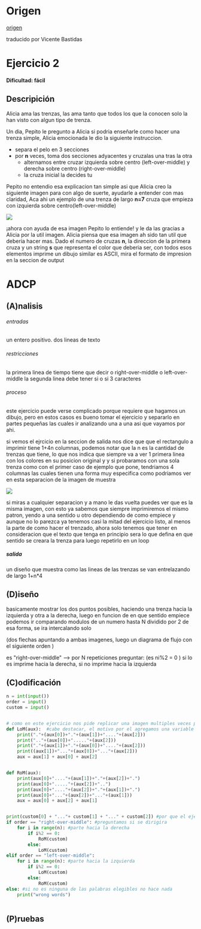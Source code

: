 # Origen 
[origen](https://codeforces.com/gym/104146/problem/B)

traducido por Vicente Bastidas

# Ejercicio 2

#### Dificultad: fácil 

## Descripición 

Alicia ama las trenzas,  las ama tanto que todos los que la conocen solo la han visto con algun tipo de trenza.

Un dia, Pepito le pregunto a Alicia si podria enseñarle como hacer una trenza simple, Alicia emocionada le dio la siguiente instruccion.
- separa el pelo en 3 secciones 
- por **n** veces, toma dos secciones adyacentes y cruzalas una tras la otra
  - alternamos entre cruzar izquierda sobre centro (left-over-middle) y derecha sobre centro (right-over-middle)
  - la cruza inicial la decides tu

Pepito no entendio esa explicacion tan simple asi que Alicia creo la siguiente imagen para con algo de suerte, ayudarle a entender con mas claridad, Aca ahi un ejemplo de una trenza de largo **n=7** cruza que empieza con izquierda sobre centro(left-over-middle)

![](trenza.png)

¡ahora con ayuda de esa imagen Pepito lo entiende! y le da las gracias a Alicia por la util imagen.
Alicia piensa que esa imagen ah sido tan util que deberia hacer mas. Dado el numero de cruzas **n**, la direccion de la primera cruza y un string **s** que representa el color que deberia ser, con todos esos elementos imprime un dibujo similar es ASCII, mira el formato de impresion en la seccion de output
# ADCP

## (A)nalisis

###### entradas
un entero positivo.
dos  lineas de texto 
###### restricciones 
la primera linea de tiempo tiene que decir o right-over-middle o left-over-middle
la segunda linea debe tener si o si 3 caracteres
###### proceso
este ejercicio puede verse complicado porque requiere que hagamos un dibujo, pero en estos casos es bueno tomar el ejercicio y separarlo en partes pequeñas las cuales ir analizando una a una asi que vayamos por ahi. 

si vemos el ejrcicio en la seccion de salida nos dice que que el rectangulo a imprimir tiene 1+4n columnas, podemos notar que la n es la cantidad de trenzas que tiene, lo que nos indica que siempre va a ver 1 primera linea con los colores en su posicion original y y si probaramos con una sola trenza como con el primer caso de ejemplo que pone, tendriamos 4 columnas las cuales tienen una forma muy especifica como podriamos ver en esta separacion de la imagen de muestra 

![](trenza_edit1.png)

si miras a cualquier separacion y a mano le das vuelta puedes ver que es la misma imagen, con esto ya sabemos que siempre imprimiremos el mismo patron, yendo a una sentido u otro dependiendo de como empiece y aunque no lo parezca ya tenemos casi la mitad del ejercicio listo, al menos la parte de como hacer el trenzado, ahora solo tenemos que tener en consideracion que el texto que tenga en principio sera lo que defina en que sentido se creara la trenza para luego repetirlo en un loop

##### salida 
un  diseño que muestra como las lineas de las trenzas se van entrelazando de largo 1+n*4 


## (D)iseño

basicamente mostrar los dos puntos posibles, haciendo una trenza hacia la izquierda y otra a la derecha, luego en funcion de en que sentido empiece podemos ir comparando modulos de un numero hasta N dividido por 2 de esa forma, se ira intercalando solo

(dos flechas apuntando a ambas imagenes, luego un diagrama de flujo con el siguiente orden )

es "right-over-middle" --> por N repeticiones preguntar: (es ni%2 = 0 ) si lo es imprime hacia la derecha, si no imprime hacia la izquierda


## (C)odificación

```py
n = int(input())
order = input()
custom = input()


# como en este ejercicio nos pide replicar una imagen multiples veces podemos poner las imagenes como funciones para hacer el codigo mas legible
def LoM(aux):  #cabe destacar, el motivo por el agregamos una variable auxiliar es por como funciona python, python no deja que las funciones mas pequeñas modifiquen elementos de funciones mayores por eso no podemos modificar directamente una variable global 
    print("."+(aux[0])+"."+(aux[1])+"...."+(aux[2]))
    print(".."+(aux[0])+"....."+(aux[2]))
    print("."+(aux[1])+"."+(aux[0])+"...."+(aux[2]))
    print((aux[1])+"..."+(aux[0])+"..."+(aux[2]))
    aux = aux[1] + aux[0] + aux[2]


def RoM(aux):
    print(aux[0]+"...."+(aux[1])+"."+(aux[2])+".")
    print(aux[0]+"....."+(aux[2])+"..")
    print(aux[0]+"...."+(aux[2])+"."+(aux[1])+".")
    print(aux[0]+"..."+(aux[2])+"..."+(aux[1]))
    aux = aux[0] + aux[2] + aux[1]


print(custom[0] + "..."+ custom[1] + "..." + custom[2]) #por que el ejercicio lo pide primero imprimimos 1 linea para que quede todo 
if order == "right-over-middle": #preguntamos si se dirigira 
    for i in range(n): #parte hacia la derecha
        if i%2 == 0:
            RoM(custom)
        else:
            LoM(custom)
elif order == "left-over-middle":
    for i in range(n): #parte hacia la izquierda
        if i%2 == 0:
            LoM(custom)
        else:
            RoM(custom)
else: #si no es ninguna de las palabras elegibles no hace nada 
    print("wrong words")
    

```
## (P)ruebas 

